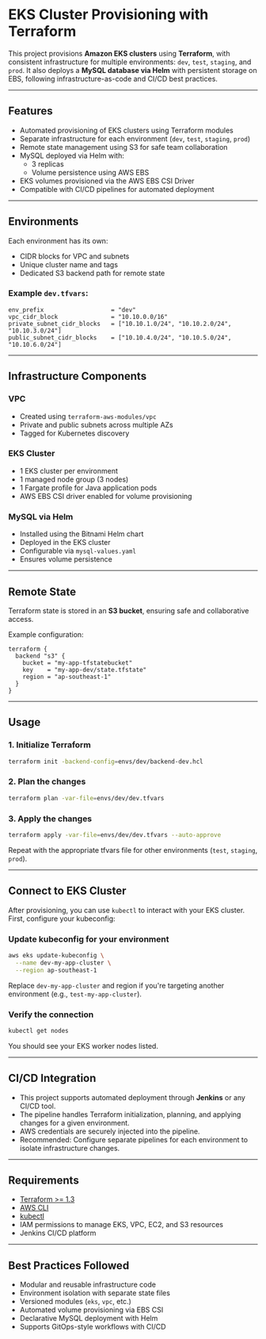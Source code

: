 # EKS Cluster Provisioning with Terraform

This project provisions **Amazon EKS clusters** using **Terraform**, with consistent infrastructure for multiple environments: `dev`, `test`, `staging`, and `prod`. It also deploys a **MySQL database via Helm** with persistent storage on EBS, following infrastructure-as-code and CI/CD best practices.

---

## Features

* Automated provisioning of EKS clusters using Terraform modules
* Separate infrastructure for each environment (`dev`, `test`, `staging`, `prod`)
* Remote state management using S3 for safe team collaboration
* MySQL deployed via Helm with:
  * 3 replicas
  * Volume persistence using AWS EBS
* EKS volumes provisioned via the AWS EBS CSI Driver
* Compatible with CI/CD pipelines for automated deployment

---

## Environments

Each environment has its own:

* CIDR blocks for VPC and subnets
* Unique cluster name and tags
* Dedicated S3 backend path for remote state

### Example `dev.tfvars`:

```hcl
env_prefix                   = "dev"
vpc_cidr_block               = "10.10.0.0/16"
private_subnet_cidr_blocks   = ["10.10.1.0/24", "10.10.2.0/24", "10.10.3.0/24"]
public_subnet_cidr_blocks    = ["10.10.4.0/24", "10.10.5.0/24", "10.10.6.0/24"]
```

---

## Infrastructure Components

### VPC

* Created using `terraform-aws-modules/vpc`
* Private and public subnets across multiple AZs
* Tagged for Kubernetes discovery

### EKS Cluster

* 1 EKS cluster per environment
* 1 managed node group (3 nodes)
* 1 Fargate profile for Java application pods
* AWS EBS CSI driver enabled for volume provisioning

### MySQL via Helm

* Installed using the Bitnami Helm chart
* Deployed in the EKS cluster
* Configurable via `mysql-values.yaml`
* Ensures volume persistence

---

## Remote State

Terraform state is stored in an **S3 bucket**, ensuring safe and collaborative access.

Example configuration:

```hcl
terraform {
  backend "s3" {
    bucket = "my-app-tfstatebucket"
    key    = "my-app-dev/state.tfstate"
    region = "ap-southeast-1"
  }
}
```

---

## Usage

### 1. Initialize Terraform

```bash
terraform init -backend-config=envs/dev/backend-dev.hcl
```

### 2. Plan the changes

```bash
terraform plan -var-file=envs/dev/dev.tfvars
```

### 3. Apply the changes

```bash
terraform apply -var-file=envs/dev/dev.tfvars --auto-approve
```

Repeat with the appropriate tfvars file for other environments (`test`, `staging`, `prod`).

---

## Connect to EKS Cluster

After provisioning, you can use `kubectl` to interact with your EKS cluster. First, configure your kubeconfig:

### Update kubeconfig for your environment

```bash
aws eks update-kubeconfig \
  --name dev-my-app-cluster \
  --region ap-southeast-1
```

Replace `dev-my-app-cluster` and region if you're targeting another environment (e.g., `test-my-app-cluster`).

### Verify the connection

```bash
kubectl get nodes
```

You should see your EKS worker nodes listed.

---

## CI/CD Integration

* This project supports automated deployment through **Jenkins** or any CI/CD tool.
* The pipeline handles Terraform initialization, planning, and applying changes for a given environment.
* AWS credentials are securely injected into the pipeline.
* Recommended: Configure separate pipelines for each environment to isolate infrastructure changes.

---

## Requirements

* [Terraform >= 1.3](https://www.terraform.io/downloads)
* [AWS CLI](https://docs.aws.amazon.com/cli/latest/userguide/cli-configure-quickstart.html)
* [kubectl](https://kubernetes.io/docs/tasks/tools/)
* IAM permissions to manage EKS, VPC, EC2, and S3 resources
* Jenkins CI/CD platform

---

## Best Practices Followed

* Modular and reusable infrastructure code
* Environment isolation with separate state files
* Versioned modules (`eks`, `vpc`, etc.)
* Automated volume provisioning via EBS CSI
* Declarative MySQL deployment with Helm
* Supports GitOps-style workflows with CI/CD

